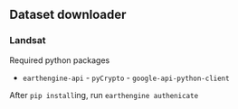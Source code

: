 ## Dataset downloader ##

### Landsat ###

Required python packages
- `earthengine-api` - `pyCrypto` - `google-api-python-client`

After `pip install`ing, run `earthengine authenicate`
